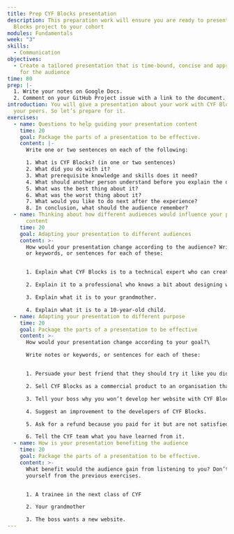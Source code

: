 ```yaml
---
title: Prep CYF Blocks presentation
description: This preparation work will ensure you are ready to present your CYF
  Blocks project to your cohort
modules: Fundamentals
week: "3"
skills:
  - Communication
objectives:
  - Create a tailored presentation that is time-bound, concise and appropriate
    for the audience
time: 80
prep: |-
  1. Write your notes on Google Docs.
  2. Comment on your GitHub Project issue with a link to the document.
introduction: You will give a presentation about your work with CYF Blocks to
  your peers. So let’s prepare for it.
exercises:
  - name: Questions to help guiding your presentation content
    time: 20
    goal: Package the parts of a presentation to be effective.
    content: |-
      Write one or two sentences on each of the following: 

      1. What is CYF Blocks? (in one or two sentences)
      2. What did you do with it?
      3. What prerequisite knowledge and skills does it need?
      4. What should another person understand before you explain the details?
      5. What was the best thing about it?
      6. What was the worst thing about it?
      7. What would you like to do next after the experience?
      8. In conclusion, what should the audience remember?
  - name: Thinking about how different audiences would influence your presentation
      content
    time: 20
    goal: Adapting your presentation to different audiences
    content: >-
      How would your presentation change according to the audience? Write notes
      or keywords, or sentences for each of these:


      1. Explain what CYF Blocks is to a technical expert who can create it.

      2. Explain it to a professional who knows a bit about designing websites but has yet to gain practical experience.

      3. Explain what it is to your grandmother.

      4. Explain what it is to a 10-year-old child.
  - name: Adapting your presentation to different purpose
    time: 20
    goal: Package the parts of a presentation to be effective
    content: >-
      How would your presentation change according to your goal?\

      Write notes or keywords, or sentences for each of these:


      1. Persuade your best friend that they should try it like you did.

      2. Sell CYF Blocks as a commercial product to an organisation that teaches coding skills.

      3. Tell your boss why you won’t develop her website with CYF Blocks.

      4. Suggest an improvement to the developers of CYF Blocks.

      5. Ask for a refund because you paid for it but are not satisfied.

      6. Tell the CYF team what you have learned from it.
  - name: How is your presentation benefiting the audience
    time: 20
    goal: Package the parts of a presentation to be effective.
    content: >-
      What benefit would the audience gain from listening to you? Don’t repeat
      yourself from the previous exercises.


      1. A trainee in the next class of CYF

      2. Your grandmother

      3. The boss wants a new website.
---
```


